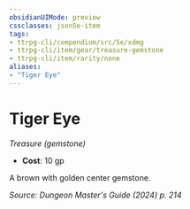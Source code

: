 ```yaml
---
obsidianUIMode: preview
cssclasses: json5e-item
tags:
- ttrpg-cli/compendium/src/5e/xdmg
- ttrpg-cli/item/gear/treasure-gemstone
- ttrpg-cli/item/rarity/none
aliases: 
- "Tiger Eye"
---
```

# Tiger Eye
*Treasure (gemstone)*  

- **Cost**: 10 gp

A brown with golden center gemstone.

*Source: Dungeon Master's Guide (2024) p. 214*